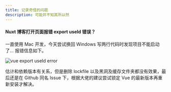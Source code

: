 ```yaml
---
title: 记录奇怪的问题
description: 可能并不知其所以然
---
```


#### Nuxt 博客打开页面报错 export useId 错误？

一直使用 Mac 开发，今天尝试换回 Windows 写两行代码时发现项目不能启动了... 报错信息如下。

![vue export useId error](https://mgear-image.oss-cn-shanghai.aliyuncs.com/image/other/d01f9a588e425831580c258dc727cde9.png)

估计和依赖版本有关系，但是删除 lockfile 以及黑洞及缓存文件夹都没有效果，最后还是在 Github 同名 Issue 下，根据大佬的建议尝试锁定 Vue 的最新版本再重新安装才解决。
